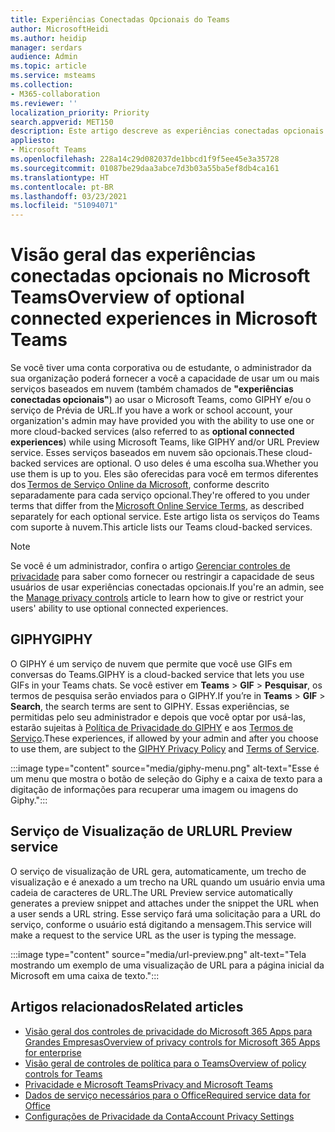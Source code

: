 ```yaml
---
title: Experiências Conectadas Opcionais do Teams
author: MicrosoftHeidi
ms.author: heidip
manager: serdars
audience: Admin
ms.topic: article
ms.service: msteams
ms.collection:
- M365-collaboration
ms.reviewer: ''
localization_priority: Priority
search.appverid: MET150
description: Este artigo descreve as experiências conectadas opcionais que você verá no Microsoft Teams.
appliesto:
- Microsoft Teams
ms.openlocfilehash: 228a14c29d082037de1bbcd1f9f5ee45e3a35728
ms.sourcegitcommit: 01087be29daa3abce7d3b03a55ba5ef8db4ca161
ms.translationtype: HT
ms.contentlocale: pt-BR
ms.lasthandoff: 03/23/2021
ms.locfileid: "51094071"
---
```

# <a name="overview-of-optional-connected-experiences-in-microsoft-teams"></a><span data-ttu-id="c2ca8-103">Visão geral das experiências conectadas opcionais no Microsoft Teams</span><span class="sxs-lookup"><span data-stu-id="c2ca8-103">Overview of optional connected experiences in Microsoft Teams</span></span>

<span data-ttu-id="c2ca8-104">Se você tiver uma conta corporativa ou de estudante, o administrador da sua organização poderá fornecer a você a capacidade de usar um ou mais serviços baseados em nuvem (também chamados de **"experiências conectadas opcionais"**) ao usar o Microsoft Teams, como GIPHY e/ou o serviço de Prévia de URL.</span><span class="sxs-lookup"><span data-stu-id="c2ca8-104">If you have a work or school account, your organization's admin may have provided you with the ability to use one or more cloud-backed services (also referred to as **optional connected experiences**) while using Microsoft Teams, like GIPHY and/or URL Preview service.</span></span> <span data-ttu-id="c2ca8-105">Esses serviços baseados em nuvem são opcionais.</span><span class="sxs-lookup"><span data-stu-id="c2ca8-105">These cloud-backed services are optional.</span></span> <span data-ttu-id="c2ca8-106">O uso deles é uma escolha sua.</span><span class="sxs-lookup"><span data-stu-id="c2ca8-106">Whether you use them is up to you.</span></span> <span data-ttu-id="c2ca8-107">Eles são oferecidas para você em termos diferentes dos [Termos de Serviço Online da Microsoft](https://www.microsoft.com/licensing/product-licensing/products), conforme descrito separadamente para cada serviço opcional.</span><span class="sxs-lookup"><span data-stu-id="c2ca8-107">They're offered to you under  terms that differ from the [Microsoft Online Service Terms](https://www.microsoft.com/licensing/product-licensing/products), as described separately for each optional service.</span></span> <span data-ttu-id="c2ca8-108">Este artigo lista os serviços do Teams com suporte à nuvem.</span><span class="sxs-lookup"><span data-stu-id="c2ca8-108">This article lists our Teams cloud-backed services.</span></span>

> [!NOTE]
> <span data-ttu-id="c2ca8-109">Se você é um administrador, confira o artigo [Gerenciar controles de privacidade](/deployoffice/privacy/manage-privacy-controls) para saber como fornecer ou restringir a capacidade de seus usuários de usar experiências conectadas opcionais.</span><span class="sxs-lookup"><span data-stu-id="c2ca8-109">If you're an admin, see the [Manage privacy controls](/deployoffice/privacy/manage-privacy-controls) article to learn how to give or restrict your users' ability to use optional connected experiences.</span></span>

## <a name="giphy"></a><span data-ttu-id="c2ca8-110">GIPHY</span><span class="sxs-lookup"><span data-stu-id="c2ca8-110">GIPHY</span></span>

<span data-ttu-id="c2ca8-111">O GIPHY é um serviço de nuvem que permite que você use GIFs em conversas do Teams.</span><span class="sxs-lookup"><span data-stu-id="c2ca8-111">GIPHY is a cloud-backed service that lets you use GIFs in your Teams chats.</span></span> <span data-ttu-id="c2ca8-112">Se você estiver em **Teams** > **GIF** > **Pesquisar**, os termos de pesquisa serão enviados para o GIPHY.</span><span class="sxs-lookup"><span data-stu-id="c2ca8-112">If you’re in **Teams** > **GIF** > **Search**, the search terms are sent to GIPHY.</span></span> <span data-ttu-id="c2ca8-113">Essas experiências, se permitidas pelo seu administrador e depois que você optar por usá-las, estarão sujeitas à [Política de Privacidade do GIPHY](https://support.giphy.com/hc/articles/360032872931-GIPHY-Privacy-Policy) e aos [Termos de Serviço](https://support.giphy.com/hc/articles/360020027752-GIPHY-User-Terms-of-Service).</span><span class="sxs-lookup"><span data-stu-id="c2ca8-113">These experiences, if allowed by your admin and after you choose to use them, are subject to the [GIPHY Privacy Policy](https://support.giphy.com/hc/articles/360032872931-GIPHY-Privacy-Policy) and [Terms of Service](https://support.giphy.com/hc/articles/360020027752-GIPHY-User-Terms-of-Service).</span></span>

:::image type="content" source="media/giphy-menu.png" alt-text="Esse é um menu que mostra o botão de seleção do Giphy e a caixa de texto para a digitação de informações para recuperar uma imagem ou imagens do Giphy.":::

## <a name="url-preview-service"></a><span data-ttu-id="c2ca8-115">Serviço de Visualização de URL</span><span class="sxs-lookup"><span data-stu-id="c2ca8-115">URL Preview service</span></span>

<span data-ttu-id="c2ca8-116">O serviço de visualização de URL gera, automaticamente, um trecho de visualização e é anexado a um trecho na URL quando um usuário envia uma cadeia de caracteres de URL.</span><span class="sxs-lookup"><span data-stu-id="c2ca8-116">The URL Preview service automatically generates a preview snippet and attaches under the snippet the URL when a user sends a URL string.</span></span> <span data-ttu-id="c2ca8-117">Esse serviço fará uma solicitação para a URL do serviço, conforme o usuário está digitando a mensagem.</span><span class="sxs-lookup"><span data-stu-id="c2ca8-117">This service will make a request to the service URL as the user is typing the message.</span></span>

:::image type="content" source="media/url-preview.png" alt-text="Tela mostrando um exemplo de uma visualização de URL para a página inicial da Microsoft em uma caixa de texto.":::

## <a name="related-articles"></a><span data-ttu-id="c2ca8-119">Artigos relacionados</span><span class="sxs-lookup"><span data-stu-id="c2ca8-119">Related articles</span></span>

- [<span data-ttu-id="c2ca8-120">Visão geral dos controles de privacidade do Microsoft 365 Apps para Grandes Empresas</span><span class="sxs-lookup"><span data-stu-id="c2ca8-120">Overview of privacy controls for Microsoft 365 Apps for enterprise</span></span>](/deployoffice/privacy/overview-privacy-controls)
- [<span data-ttu-id="c2ca8-121">Visão geral de controles de política para o Teams</span><span class="sxs-lookup"><span data-stu-id="c2ca8-121">Overview of policy controls for Teams</span></span>](policy-control-overview.md)
- [<span data-ttu-id="c2ca8-122">Privacidade e Microsoft Teams</span><span class="sxs-lookup"><span data-stu-id="c2ca8-122">Privacy and Microsoft Teams</span></span>](teams-privacy.md)
- [<span data-ttu-id="c2ca8-123">Dados de serviço necessários para o Office</span><span class="sxs-lookup"><span data-stu-id="c2ca8-123">Required service data for Office</span></span>](/deployoffice/privacy/required-service-data)
- [<span data-ttu-id="c2ca8-124">Configurações de Privacidade da Conta</span><span class="sxs-lookup"><span data-stu-id="c2ca8-124">Account Privacy Settings</span></span>](https://support.microsoft.com/office/3e7bc183-bf52-4fd0-8e6b-78978f7f121b)